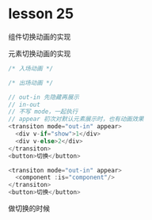 # lesson 25

组件切换动画的实现

元素切换动画的实现

```css
/* 入场动画 */

/* 出场动画 */

```

```js
// out-in 先隐藏再展示
// in-out
// 不写 mode，一起执行
// appear 初次对默认元素展示时，也有动画效果
<transiton mode="out-in" appear>
  <div v-if="show">1</div>
  <div v-else>2</div>
</transiton>
<button>切换</button>

<transiton mode="out-in" appear>
  <component :is="component"/>
</transiton>
<button>切换</button>
```

做切换的时候
